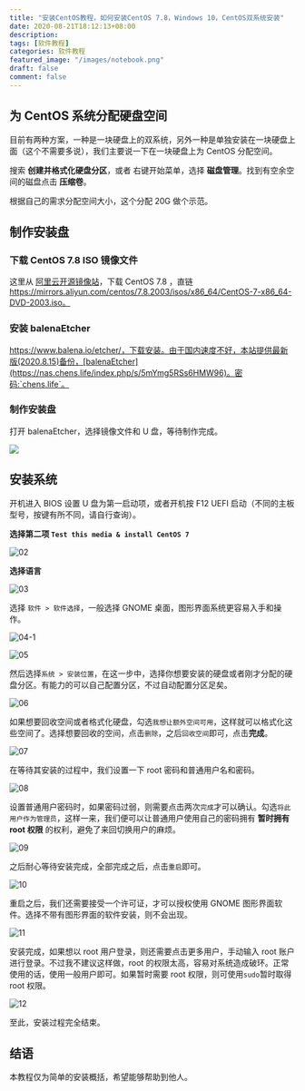 ```yaml
---
title: "安装CentOS教程，如何安装CentOS 7.8，Windows 10，CentOS双系统安装"
date: 2020-08-21T18:12:13+08:00
description:
tags: [软件教程]
categories: 软件教程
featured_image: "/images/notebook.png"
draft: false
comment: false
---
```


## 为 CentOS 系统分配硬盘空间

目前有两种方案，一种是一块硬盘上的双系统，另外一种是单独安装在一块硬盘上面（这个不需要多说），我们主要说一下在一块硬盘上为 CentOS 分配空间。

搜索 **创建并格式化硬盘分区**，或者 右键开始菜单，选择 **磁盘管理**。找到有空余空间的磁盘点击 **压缩卷**。

根据自己的需求分配空间大小，这个分配 20G 做个示范。

## 制作安装盘

### 下载 CentOS 7.8 ISO 镜像文件

这里从 [阿里云开源镜像站](https://developer.aliyun.com/mirror/centos?spm=a2c6h.13651102.0.0.3e221b11eBXSZk)，下载 CentOS 7.8 ，直链 https://mirrors.aliyun.com/centos/7.8.2003/isos/x86_64/CentOS-7-x86_64-DVD-2003.iso。

### 安装 balenaEtcher

https://www.balena.io/etcher/，下载安装。由于国内速度不好，本站提供最新版(2020.8.15)备份，[balenaEtcher](https://nas.chens.life/index.php/s/5mYmg5RSs6HMW96)。密码:`chens.life`。

### 制作安装盘

打开 balenaEtcher，选择镜像文件和 U 盘，等待制作完成。

![](https://imgconvert.csdnimg.cn/aHR0cHM6Ly9pbWcuY2hlbnMubGlmZS9pbWFnZXMvMjAyMC8wOC8xNS8yMDIwMDgxNTEyMzI1OC5wbmc?x-oss-process=image/format,png)

## 安装系统

开机进入 BIOS 设置 U 盘为第一启动项，或者开机按 F12 UEFI 启动（不同的主板型号，按键有所不同，请自行查询）。

**选择第二项 `Test this media & install CentOS 7`**

![02](https://imgconvert.csdnimg.cn/aHR0cHM6Ly9pbWcuY2hlbnMubGlmZS9pbWFnZXMvMjAyMC8wOC8xNS8yMDIwMDgxNTE4NTkxNy5wbmc?x-oss-process=image/format,png)

**选择语言**

![03](https://imgconvert.csdnimg.cn/aHR0cHM6Ly9pbWcuY2hlbnMubGlmZS9pbWFnZXMvMjAyMC8wOC8xNS8yMDIwMDgxNTE5MDAxMy5wbmc?x-oss-process=image/format,png)

选择 `软件 > 软件选择`，一般选择 GNOME 桌面，图形界面系统更容易入手和操作。

![04-1](https://imgconvert.csdnimg.cn/aHR0cHM6Ly9pbWcuY2hlbnMubGlmZS9pbWFnZXMvMjAyMC8wOC8xNS8yMDIwMDgxNTE5MDEzMS5wbmc?x-oss-process=image/format,png)

![05](https://imgconvert.csdnimg.cn/aHR0cHM6Ly9pbWcuY2hlbnMubGlmZS9pbWFnZXMvMjAyMC8wOC8xNS8yMDIwMDgxNTE5MDI0OS5wbmc?x-oss-process=image/format,png)

然后选择`系统 > 安装位置`，在这一步中，选择你想要安装的硬盘或者刚才分配的硬盘分区。有能力的可以自己配置分区，不过自动配置分区足矣。

![06](https://imgconvert.csdnimg.cn/aHR0cHM6Ly9pbWcuY2hlbnMubGlmZS9pbWFnZXMvMjAyMC8wOC8xNS8yMDIwMDgxNTE5MDMyNy5wbmc?x-oss-process=image/format,png)

如果想要回收空间或者格式化硬盘，勾选`我想让额外空间可用`，这样就可以格式化这些空间了。选择想要回收的空间，点击`删除`，之后`回收空间`即可，点击**完成**。

![07](https://imgconvert.csdnimg.cn/aHR0cHM6Ly9pbWcuY2hlbnMubGlmZS9pbWFnZXMvMjAyMC8wOC8xNS8yMDIwMDgxNTE5MDU0Ny5wbmc?x-oss-process=image/format,png)

在等待其安装的过程中，我们设置一下 root 密码和普通用户名和密码。

![08](https://imgconvert.csdnimg.cn/aHR0cHM6Ly9pbWcuY2hlbnMubGlmZS9pbWFnZXMvMjAyMC8wOC8xNS8yMDIwMDgxNTE5MDc1OS5wbmc?x-oss-process=image/format,png)

设置普通用户密码时，如果密码过弱，则需要点击两次`完成`才可以确认。勾选`将此用户作为管理员`，这样一来，我们便可以让普通用户使用自己的密码拥有 **暂时拥有 root 权限** 的权利，避免了来回切换用户的麻烦。

![09](https://imgconvert.csdnimg.cn/aHR0cHM6Ly9pbWcuY2hlbnMubGlmZS9pbWFnZXMvMjAyMC8wOC8xNS8yMDIwMDgxNTE5MDgxMC5wbmc?x-oss-process=image/format,png)

之后耐心等待安装完成，全部完成之后，点击`重启`即可。

![10](https://imgconvert.csdnimg.cn/aHR0cHM6Ly9pbWcuY2hlbnMubGlmZS9pbWFnZXMvMjAyMC8wOC8xNS8yMDIwMDgxNTE5MTAwMS5wbmc?x-oss-process=image/format,png)

重启之后，我们还需要接受一个许可证，才可以授权使用 GNOME 图形界面软件。选择不带有图形界面的软件安装，则不会出现。

![11](https://imgconvert.csdnimg.cn/aHR0cHM6Ly9pbWcuY2hlbnMubGlmZS9pbWFnZXMvMjAyMC8wOC8xNS8yMDIwMDgxNTE5MTEwNi5wbmc?x-oss-process=image/format,png)

安装完成，如果想以 root 用户登录，则还需要点击更多用户，手动输入 root 账户进行登录。不过我不建议这样做，root 的权限太高，容易对系统造成破环。正常使用的话，使用一般用户即可。如果暂时需要 root 权限，则可使用`sudo`暂时取得 root 权限。

![12](https://imgconvert.csdnimg.cn/aHR0cHM6Ly9pbWcuY2hlbnMubGlmZS9pbWFnZXMvMjAyMC8wOC8xNS8yMDIwMDgxNTE5MTU1Ny5wbmc?x-oss-process=image/format,png)

至此，安装过程完全结束。

## 结语

本教程仅为简单的安装概括，希望能够帮助到他人。
